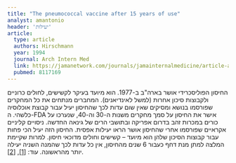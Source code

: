 ```yaml
---
title: "The pneumococcal vaccine after 15 years of use"
analyst: amantonio
header: 'יעילות'
article:
  type: article
  authors: Hirschmann
  year: 1994
  journal: Arch Intern Med
  link: https://jamanetwork.com/journals/jamainternalmedicine/article-abstract/618469
  pubmed: 8117169
---
```


החיסון הפוליסכרידי אושר בארה"ב ב-1977. הוא מיועד בעיקר לקשישים, לחולים כרוניים ולקבוצות סיכון אחרות (למשל לאינדיאנים).
המחברים מנתחים את כל המחקרים שפורסמו בנושא ומסיקים שאין שום עדות לכך שהחיסון יעיל עבור קבוצת אוכלוסיה כלשהי.
ה-FDA אישר את החיסון על סמך מחקרים משנות ה-30 וה-40, שנערכו על כורים במכרות זהב בדרום אפריקה ובתושבי הרים של גינאה החדשה. ניסויים קליניים אקראיים שפורסמו אחרי שהחיסון אושר הראו יעילות אפסית. החיסון הזה יעיל הכי פחות עבור קבוצות הסיכון שלהן הוא מיועד – קשישים וחולים מדוכאי חיסון. למרות שקיימת המלצה למתן מנת דחף כעבור 6 שנים מהחיסון, אין כל עדות לכך שהמנה השניה יעילה יותר מהראשונה. עוד: [[1]](https://www.ncbi.nlm.nih.gov/pubmed/3661581), [[2]](https://www.ncbi.nlm.nih.gov/pubmed/23444498).
